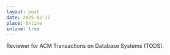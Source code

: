 ```yaml
---
layout: post
date: 2025-02-17
place: Online
inline: true
---
```


Reviewer for ACM Transactions on Database Systems (TODS).